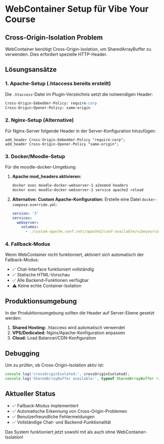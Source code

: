 # WebContainer Setup für Vibe Your Course

## Cross-Origin-Isolation Problem

WebContainer benötigt Cross-Origin-Isolation, um SharedArrayBuffer zu verwenden. Dies erfordert spezielle HTTP-Header.

## Lösungsansätze

### 1. Apache-Setup (.htaccess bereits erstellt)

Die `.htaccess`-Datei im Plugin-Verzeichnis setzt die notwendigen Header:

```apache
Cross-Origin-Embedder-Policy: require-corp
Cross-Origin-Opener-Policy: same-origin
```

### 2. Nginx-Setup (Alternative)

Für Nginx-Server folgende Header in der Server-Konfiguration hinzufügen:

```nginx
add_header Cross-Origin-Embedder-Policy "require-corp";
add_header Cross-Origin-Opener-Policy "same-origin";
```

### 3. Docker/Moodle-Setup

Für die moodle-docker-Umgebung:

1. **Apache mod_headers aktivieren:**
   ```bash
   docker exec moodle-docker-webserver-1 a2enmod headers
   docker exec moodle-docker-webserver-1 service apache2 reload
   ```

2. **Alternative: Custom Apache-Konfiguration:**
   Erstelle eine Datei `docker-compose.override.yml`:
   ```yaml
   version: '3'
   services:
     webserver:
       volumes:
         - ./custom-apache.conf:/etc/apache2/conf-available/vibeyourcourse.conf
   ```

### 4. Fallback-Modus

Wenn WebContainer nicht funktioniert, aktiviert sich automatisch der Fallback-Modus:

- ✅ Chat-Interface funktioniert vollständig
- ✅ Statische HTML-Vorschau
- ✅ Alle Backend-Funktionen verfügbar
- ⚠️ Keine echte Container-Isolation

## Produktionsumgebung

In der Produktionsumgebung sollten die Header auf Server-Ebene gesetzt werden:

1. **Shared Hosting:** .htaccess wird automatisch verwendet
2. **VPS/Dedicated:** Nginx/Apache-Konfiguration anpassen
3. **Cloud:** Load Balancer/CDN-Konfiguration

## Debugging

Um zu prüfen, ob Cross-Origin-Isolation aktiv ist:

```javascript
console.log('crossOriginIsolated:', crossOriginIsolated);
console.log('SharedArrayBuffer available:', typeof SharedArrayBuffer !== 'undefined');
```

## Aktueller Status

- ✅ Fallback-Modus implementiert
- ✅ Automatische Erkennung von Cross-Origin-Problemen  
- ✅ Benutzerfreundliche Fehlermeldungen
- ✅ Vollständige Chat- und Backend-Funktionalität

Das System funktioniert jetzt sowohl mit als auch ohne WebContainer-Isolation!
